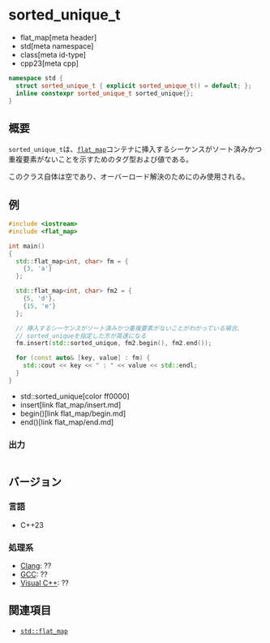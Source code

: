 # sorted_unique_t
* flat_map[meta header]
* std[meta namespace]
* class[meta id-type]
* cpp23[meta cpp]

```cpp
namespace std {
  struct sorted_unique_t { explicit sorted_unique_t() = default; };
  inline constexpr sorted_unique_t sorted_unique{};
}
```

## 概要
`sorted_unique_t`は、[`flat_map`](flat_map.md)コンテナに挿入するシーケンスがソート済みかつ重複要素がないことを示すためのタグ型および値である。

このクラス自体は空であり、オーバーロード解決のためにのみ使用される。


## 例
```cpp example
#include <iostream>
#include <flat_map>

int main()
{
  std::flat_map<int, char> fm = {
    {3, 'a'}
  };

  std::flat_map<int, char> fm2 = {
    {5, 'd'},
    {15, 'e'}
  };

  // 挿入するシーケンスがソート済みかつ重複要素がないことがわかっている場合、
  // sorted_uniqueを指定した方が高速になる
  fm.insert(std::sorted_unique, fm2.begin(), fm2.end());

  for (const auto& [key, value] : fm) {
    std::cout << key << " : " << value << std::endl;
  }
}
```
* std::sorted_unique[color ff0000]
* insert[link flat_map/insert.md]
* begin()[link flat_map/begin.md]
* end()[link flat_map/end.md]

### 出力
```
```

## バージョン
### 言語
- C++23

### 処理系
- [Clang](/implementation.md#clang): ??
- [GCC](/implementation.md#gcc): ??
- [Visual C++](/implementation.md#visual_cpp): ??


## 関連項目
- [`std::flat_map`](flat_map.md)

